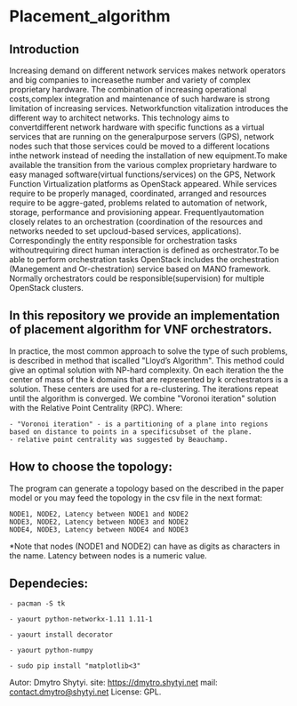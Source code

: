 # Placement_algorithm
## Introduction
Increasing demand on different network services makes network operators and big companies to increasethe number and variety of complex proprietary hardware. The combination of increasing operational costs,complex integration and maintenance of such hardware is strong limitation of increasing services. Networkfunction vitalization introduces the different way to architect networks. This technology aims to convertdifferent  network  hardware  with  specific functions  as  a  virtual  services  that  are  running  on the  generalpurpose servers (GPS), network nodes such that those services could be moved to a different locations inthe network instead of needing the installation of new equipment.To make available the transition from the various complex proprietary hardware to easy managed software(virtual  functions/services)  on  the  GPS,  Network  Function  Virtualization  platforms  as  OpenStack appeared. While services require to be properly managed, coordinated, arranged and resources require to be aggre-gated, problems related to automation of network, storage, performance and provisioning appear. Frequentlyautomation closely relates to an orchestration (coordination of the resources and networks needed to set upcloud-based services, applications). Correspondingly the entity responsible for orchestration tasks withoutrequiring direct human interaction is defined as orchestrator.To be able to perform orchestration tasks OpenStack includes the orchestration (Manegement and Or-chestration) service based on MANO framework. Normally orchestrators could be responsible(supervision) for multiple OpenStack clusters. 

## In this repository we provide an implementation of placement algorithm for VNF orchestrators. 
In practice, the most common approach to solve the type of such problems, is described in method that iscalled "Lloyd’s Algorithm". This method could give an optimal solution with NP-hard complexity. On each iteration the the center of mass of the k domains that are represented by k orchestrators is a solution. These centers are used for a re-clustering. The iterations repeat until the algorithm is converged. We combine "Voronoi iteration" solution with the Relative Point Centrality (RPC). Where:

	- "Voronoi iteration" - is a partitioning of a plane into regions based on distance to points in a specificsubset of the plane.
	- relative point centrality was suggested by Beauchamp.

## How to choose the topology:
The program can generate a topology based on the described in the paper model or you may feed the topology in the csv file in the next format:

	NODE1, NODE2, Latency between NODE1 and NODE2
	NODE3, NODE2, Latency between NODE3 and NODE2
	NODE4, NODE3, Latency between NODE4 and NODE3



*Note that nodes (NODE1 and NODE2) can have as digits as characters in the name. Latency between nodes is a numeric value.


## Dependecies:

	- pacman -S tk

	- yaourt python-networkx-1.11 1.11-1

 	- yaourt install decorator
	
	- yaourt python-numpy

	- sudo pip install "matplotlib<3"

Autor:
	Dmytro Shytyi.
		site: https://dmytro.shytyi.net
		mail: contact.dmytro@shytyi.net
License: 
	GPL.
